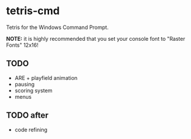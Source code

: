 # tetris-cmd
Tetris for the Windows Command Prompt.

**NOTE:** it is highly recommended that you set your console font to "Raster Fonts" 12x16!

## TODO
  * ARE + playfield animation
  * pausing
  * scoring system
  * menus

## TODO after
  * code refining
